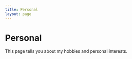 ```yaml
---
title: Personal
layout: page
---
```


# Personal
This page tells you about my hobbies and personal interests.
